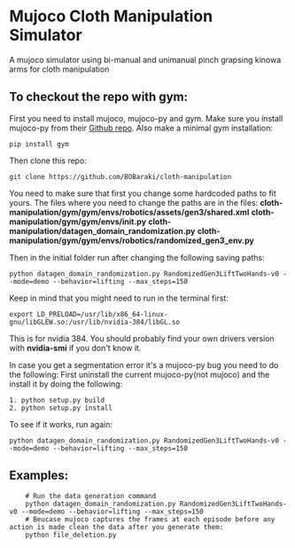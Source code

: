# Mujoco Cloth Manipulation Simulator
A mujoco simulator using bi-manual and unimanual pinch grapsing kinowa arms for cloth manipulation

## To checkout the repo with gym:
First you need to install mujoco, mujoco-py and gym. Make sure you install mujoco-py from their [Github repo](https://github.com/openai/mujoco-py).
Also make a minimal gym installation:
```
pip install gym
```

Then clone this repo:
```
git clone https://github.com/BOBaraki/cloth-manipulation
```

You need to make sure that first you change some hardcoded paths to fit yours.
The files where you need to change the paths are in the files:
**cloth-manipulation/gym/gym/envs/robotics/assets/gen3/shared.xml**
**cloth-manipulation/gym/gym/envs/__init__.py**
**cloth-manipulation/datagen_domain_randomization.py**
**cloth-manipulation/gym/gym/envs/robotics/randomized_gen3_env.py**


Then in the initial folder run after changing the following saving paths:
```
python datagen_domain_randomization.py RandomizedGen3LiftTwoHands-v0 --mode=demo --behavior=lifting --max_steps=150
```
Keep in mind that you might need to run in the terminal first:
```
export LD_PRELOAD=/usr/lib/x86_64-linux-gnu/libGLEW.so:/usr/lib/nvidia-384/libGL.so
```
This is for nvidia 384. You should probably find your own drivers version with **nvidia-smi** if you don't know it.


In case you get a segmentation error it's a mujoco-py bug you need to do the following:
First uninstall the current mujoco-py(not mujoco) and the install it by doing the following:

```
1. python setup.py build
2. python setup.py install
```

To see if it works, run again: 

```
python datagen_domain_randomization.py RandomizedGen3LiftTwoHands-v0 --mode=demo --behavior=lifting --max_steps=150
```
## Examples:
```
    # Run the data generation command 
    python datagen_domain_randomization.py RandomizedGen3LiftTwoHands-v0 --mode=demo --behavior=lifting --max_steps=150
    # Beucase mujoco captures the frames at each episode before any action is made clean the data after you generate them:
    python file_deletion.py 
```
